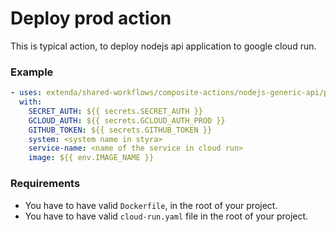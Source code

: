 # Deploy prod action

This is typical action, to deploy nodejs api application to google cloud run.

### Example

```yaml
- uses: extenda/shared-workflows/composite-actions/nodejs-generic-api/prod-deploy@master
  with: 
    SECRET_AUTH: ${{ secrets.SECRET_AUTH }}
    GCLOUD_AUTH: ${{ secrets.GCLOUD_AUTH_PROD }}
    GITHUB_TOKEN: ${{ secrets.GITHUB_TOKEN }}
    system: <system name in styra>
    service-name: <name of the service in cloud run>
    image: ${{ env.IMAGE_NAME }}
```

### Requirements

- You have to have valid ```Dockerfile```, in the root of your project.
- You have to have valid ```cloud-run.yaml``` file in the root of your project.
